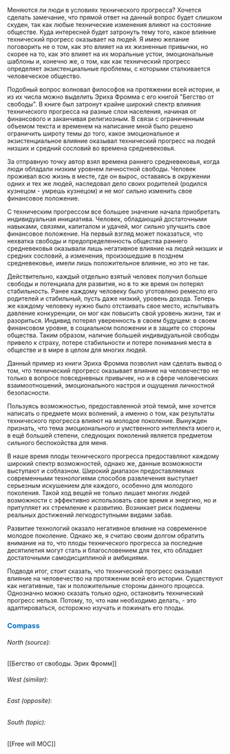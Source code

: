 Меняются ли люди в условиях технического прогресса? Хочется сделать замечание, что прямой ответ на данный вопрос будет слишком скуден, так как любые технические изменения влияют на состояние обществе. Куда интересней будет затронуть тему того, какое влияние технический прогресс оказывает на людей. Я имею желание поговорить не о том, как это влияет на их жизненные привычки, но скорее на то, как это влияет на их моральные устои, эмоциональные шаблоны и, конечно же, о том, как как технический прогресс определяет экзистенциальные проблемы, с которыми сталкивается человеческое общество.

Подобный вопрос волновал философов на протяжении всей истории, и из их числа можно выделить Эриха Фромма с его книгой "Бегство от свободы". В книге был затронут крайне широкий спектр влияния технического прогресса на разные слои населения, начиная от финансового и заканчивая религиозным. В связи с ограниченным объемом текста и временем на написание мной было решено ограничить широту темы до того, какое эмоциональное и экзистенциальное влияние оказывал технический прогресс на людей низших и средний сословий во времена средневековья.

За отправную точку автор взял времена раннего средневековья, когда люди обладали низким уровнем личностной свободы. Человек проживал всю жизнь в месте, где он вырос, оставаясь в окружении одних и тех же людей, наследовал дело своих родителей (родился кузнецом - умрешь кузнецом) и не мог сильно изменить свое финансовое положение. 

С техническим прогрессом все большее значение начала приобретать индивидуальная инициатива. Человек, обладающий достаточными навыками, связями, капиталом и удачей, мог сильно улучшить свое финансовое положение. На первый взгляд может показаться, что нехватка свободы и предопределенность общества раннего средневековья оказывали лишь негативное влияние на людей низших и средних сословий, а изменения, произошедшие в позднем средневековье, имели лишь положительное влияние, но это не так. 

Действительно, каждый отдельно взятый человек получил больше свободы и потенциала для развития, но в то же время он потерял стабильность. Ранее каждому человеку было уготовлено ремесло его родителей и стабильный, пусть даже низкий, уровень дохода. Теперь же каждому человеку нужно было отстаивать свое место, испытывать давление конкуренции, он мог как повысить свой уровень жизни, так и разориться. Индивид потерял уверенность в своем будущем: в своем финансовом уровне, в социальном положении и в защите со стороны общества. Таким образом, наличие большей индивидуальной свободы привело к страху, потере стабильности и потере понимания места в обществе и в мире в целом для многих людей.

Данный пример из книги Эриха Фромма позволил нам сделать вывод о том, что технический прогресс оказывает влияние на человечество не только в вопросе повседневных привычек, но и в сфере человеческих взаимоотношений, эмоционального настроя и ощущения личностной безопасности.

Пользуясь возможностью, предоставленной этой темой, мне хочется написать о предмете моих волнений, а именно о том, как результаты технического прогресса влияют на молодое поколение. Вынужден признать, что тема эмоционального и умственного интеллекта моего и, в ещё большей степени, следующих поколений является предметом сильного беспокойства для меня.

В наше время плоды технического прогресса предоставляют каждому широкий спектр возможностей, однако же, данные возможности выступают и соблазном. Широкий диапазон предоставляемых современными технологиями способов развлечения выступает серьезным искушением для каждого, особенно для молодого поколения. Такой ход вещей не только лишает многих людей возможности с эффективно использовать свое время и энергию, но и притупляет их стремление к развитию. Возникает риск подмены реальных достижений легкодоступными видами забав.

Развитие технологий оказало негативное влияние на современное молодое поколение. Однако же, я считаю своим долгом обратить внимание на то, что плоды технического прогресса за последние десятилетия могут стать и благословением для тех, кто обладает достаточными самодисциплиной и амбициями.  

Подводя итог, стоит сказать, что технический прогресс оказывал влияние на человечество на протяжении всей его истории. Существуют как негативные, так и положительные стороны данного процесса. Однозначно можно сказать только одно, остановить технический прогресс нельзя. Потому, то, что нам необходимо делать, - это адаптироваться, осторожно изучать и пожинать его плоды.









### <span style="color:#0070c0">Compass</span>
###### North (source):
[[Бегство от свободы. Эрих Фромм]]

###### West (similar):


###### East (opposite):


###### South (topic):
[[Free will MOC]]
